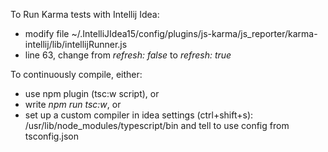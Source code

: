 To Run Karma tests with Intellij Idea:
* modify file ~/.IntelliJIdea15/config/plugins/js-karma/js\_reporter/karma-intellij/lib/intellijRunner.js 
* line 63, change from *refresh: false* to *refresh: true*

To continuously compile, either:
* use npm plugin (tsc:w script), or
* write *npm run tsc:w*, or
* set up a custom compiler in idea settings (ctrl+shift+s): /usr/lib/node\_modules/typescript/bin and tell to use config from tsconfig.json


 


